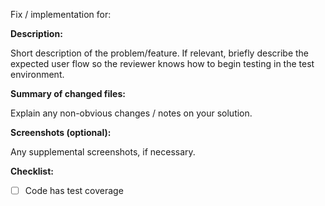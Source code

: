 Fix / implementation for: [](https://dev.azure.com/PositiveDevelopment/Applications/_workitems/edit/2651)

**Description:** 

Short description of the problem/feature. If relevant, briefly describe the expected user flow so the reviewer knows how to begin testing in the test environment. 

**Summary of changed files:** 

Explain any non-obvious changes / notes on your solution. 

**Screenshots (optional):** 

Any supplemental screenshots, if necessary. 

**Checklist:**
- [ ] Code has test coverage
